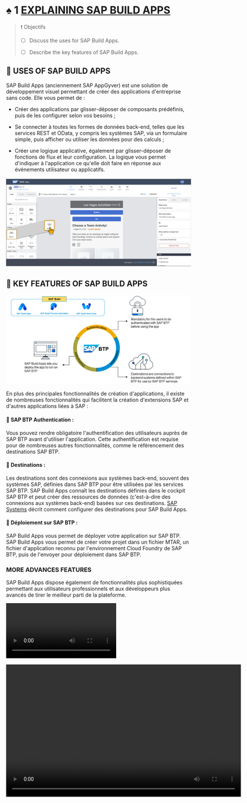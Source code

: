 # ♠ 1 [EXPLAINING SAP BUILD APPS](https://learning.sap.com/learning-journeys/develop-apps-with-sap-build-apps-using-drag-and-drop-simplicity/explaining-sap-build-apps-_a111bd77-7cbd-49fc-a412-63f6b8d9b8b6)

> :exclamation: Objectifs
>
> - [ ] Discuss the uses for SAP Build Apps.
>
> - [ ] Describe the key features of SAP Build Apps.

## :closed_book: USES OF SAP BUILD APPS

SAP Build Apps (anciennement SAP AppGyver) est une solution de développement visuel permettant de créer des applications d'entreprise sans code. Elle vous permet de :

- Créer des applications par glisser-déposer de composants prédéfinis, puis de les configurer selon vos besoins ;

- Se connecter à toutes les formes de données back-end, telles que les services REST et OData, y compris les systèmes SAP, via un formulaire simple, puis afficher ou utiliser les données pour des calculs ;

- Créer une logique applicative, également par glisser-déposer de fonctions de flux et leur configuration. La logique vous permet d'indiquer à l'application ce qu'elle doit faire en réponse aux événements utilisateur ou applicatifs.

![](./RESSOURCES/APP400_01_U1L1_01_scr.png)

## :closed_book: KEY FEATURES OF SAP BUILD APPS

![](./RESSOURCES/SAP_BTP_features_Static.png)

En plus des principales fonctionnalités de création d'applications, il existe de nombreuses fonctionnalités qui facilitent la création d'extensions SAP et d'autres applications liées à SAP :

#### :small_red_triangle_down: SAP BTP Authentication :

Vous pouvez rendre obligatoire l'authentification des utilisateurs auprès de SAP BTP avant d'utiliser l'application. Cette authentification est requise pour de nombreuses autres fonctionnalités, comme le référencement des destinations SAP BTP.

#### :small_red_triangle_down: Destinations :

Les destinations sont des connexions aux systèmes back-end, souvent des systèmes SAP, définies dans SAP BTP pour être utilisées par les services SAP BTP. SAP Build Apps connaît les destinations définies dans le cockpit SAP BTP et peut créer des ressources de données (c'est-à-dire des connexions aux systèmes back-end) basées sur ces destinations. [SAP Systems](https://help.sap.com/docs/build-apps/service-guide/sap-systems) décrit comment configurer des destinations pour SAP Build Apps.

#### :small_red_triangle_down: Déploiement sur SAP BTP :

SAP Build Apps vous permet de déployer votre application sur SAP BTP. SAP Build Apps vous permet de créer votre projet dans un fichier MTAR, un fichier d'application reconnu par l'environnement Cloud Foundry de SAP BTP, puis de l'envoyer pour déploiement dans SAP BTP.

### MORE ADVANCES FEATURES

SAP Build Apps dispose également de fonctionnalités plus sophistiquées permettant aux utilisateurs professionnels et aux développeurs plus avancés de tirer le meilleur parti de la plateforme.

![](./RESSOURCES/Explaining%20SAP%20Build%20Apps.mp4)

<video width="640" height="360" controls>
  <source src="./RESSOURCES/Explaining_SAP_Build_Apps.mp4" type="video/mp4">
  Votre navigateur ne supporte pas la vidéo.
</video>
